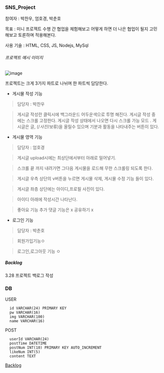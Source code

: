 ### SNS_Project

참여자 : 박찬우, 엄호경, 박춘호

목표 : 미니 프로젝트 수행 간 협업을 체험해보고 어떻게 하면 더 나은 협업이 될지 고민해보고 토론하며 적용해본다.

사용 기술 : HTML, CSS, JS, Nodejs, MySql

###### 프로젝트 예시 이미지

![image](https://cloud.githubusercontent.com/assets/7167344/24348347/5a836cbc-1316-11e7-88d9-778f47d78367.png)

프로젝트는 크게 3가지 파트로 나뉘며 한 파트씩 담당한다.

- 게시물 작성 기능

> 담당자 : 박찬우

>게시글 작성란 클릭시에 백그라운드 어두운색으로 투명 해진다. 게시글 작성 중에는 스크롤 고정한다. 게시글 작성 상태에서 나오면 다시 스크롤 가능 모드 . 게시글은 글, (/*사진*/보류)을 올릴수 있으며 기분과 활동을 나타내주는 버튼이 있다.

- 게시물 영역 기능

> 담당자 : 엄호경

>게시글 upload시에는 최상단에서부터 아래로 밀어넣기.

>스크롤 끝 까지 내려가면 그다음 게시물을 로드해 무한 스크롤링 되도록 한다.

>게시글 우측 상단의 v버튼을 누르면 게시물 삭제, 게시물 수정 기능 들이 있다.

>게시글 좌층 상단에는 아이디,프로필 사진이 있다.

>아이디 아래에 작성시간 나타난다.

>좋아요 기능 추가 댓글 기능은 x 공유하기 x

- 로그인 기능

> 담당자 : 박춘호

>회원가입기능ㅇ

>로그인,로그아웃 기능 ㅇ

##### Backlog
3.28 프로젝트 백로그 작성






### DB
USER
```
  id VARCHAR(24) PRIMARY KEY
  pw VARCHAR(16)
  img VARCHAR(100)
  name VARCHAR(16)
```
POST
```
  userId VARCHAR(24)
  postTime DATETIME
  postNum INT(10) PRIMARY KEY AUTO_INCREMENT
  likeNum INT(5)
  content TEXT
```

[Backlog](https://docs.google.com/spreadsheets/d/1nMgwXN6MQNQbCNf4bs4PR7NoABAu9KM9CY-XbmV8cmE/edit#gid=0)
